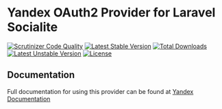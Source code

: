 # Yandex OAuth2 Provider for Laravel Socialite

[![Scrutinizer Code Quality](https://img.shields.io/scrutinizer/g/SocialiteProviders/Yandex.svg?style=flat-square)](https://scrutinizer-ci.com/g/SocialiteProviders/Yandex/?branch=master)
[![Latest Stable Version](https://img.shields.io/packagist/v/socialiteproviders/yandex.svg?style=flat-square)](https://packagist.org/packages/socialiteproviders/yandex)
[![Total Downloads](https://img.shields.io/packagist/dt/socialiteproviders/yandex.svg?style=flat-square)](https://packagist.org/packages/socialiteproviders/yandex)
[![Latest Unstable Version](https://img.shields.io/packagist/vpre/socialiteproviders/yandex.svg?style=flat-square)](https://packagist.org/packages/socialiteproviders/yandex)
[![License](https://img.shields.io/packagist/l/socialiteproviders/yandex.svg?style=flat-square)](https://packagist.org/packages/socialiteproviders/yandex)

## Documentation

Full documentation for using this provider can be found at [Yandex Documentation](http://socialiteproviders.github.io/providers/yandex/)
